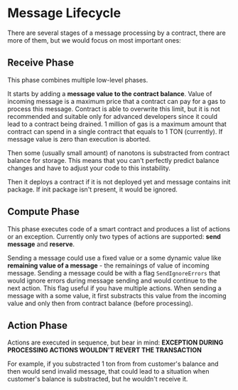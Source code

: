 # Message Lifecycle

There are several stages of a message processing by a contract, there are more of them, but we would focus on most important ones:

## Receive Phase

This phase combines multiple low-level phases.

It starts by adding a **message value to the contract balance**. Value of incoming message is a maximum price that a contract can pay for a gas to process this message. Contract is able to overwrite this limit, but it is not recommended and suitable only for advanced developers since it could lead to a contract being drained. 1 million of gas is a maximum amount that contract can spend in a single contract that equals to 1 TON (currently). If message value is zero than execution is aborted.

Then some (usually small amount) of nanotons is substracted from contract balance for storage. This means that you can't perfectly predict balance changes and have to adjust your code to this instability.

Then it deploys a contract if it is not deployed yet and message contains init package. If init package isn't present, it would be ignored.

## Compute Phase

This phase executes code of a smart contract and produces a list of actions or an exception. Currently only two types of actions are supported: **send message** and **reserve**.

Sending a message could use a fixed value or a some dynamic value like **remaining value of a message** - the remainings of value of incoming message. Sending a message could be with a flag `SendIgnoreErrors` that would ignore errors during message sending and would continue to the next action. This flag useful if you have multiple actions. When sending a message with a some value, it first substracts this value from the incoming value and only then from contract balance (before processing).

## Action Phase

Actions are executed in sequence, but bear in mind:
**EXCEPTION DURING PROCESSING ACTIONS WOULDN'T REVERT THE TRANSACTION**

For example, if you substracted 1 ton from from customer's balance and then would send invalid message, that could lead to a situation when customer's balance is substracted, but he wouldn't receive it.

